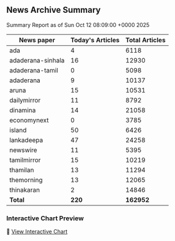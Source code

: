 <!-- @format -->

## News Archive Summary

Summary Report as of Sun Oct 12 08:09:00 +0000 2025

| News paper         | Today's Articles | Total Articles |
|--------------------|------------------|----------------|
| ada               | 4          | 6118        |
| adaderana-sinhala               | 16          | 12930        |
| adaderana-tamil               | 0          | 5098        |
| adaderana               | 9          | 10137        |
| aruna               | 15          | 10531        |
| dailymirror               | 11          | 8792        |
| dinamina               | 14          | 21058        |
| economynext               | 0          | 3785        |
| island               | 50          | 6426        |
| lankadeepa               | 47          | 24258        |
| newswire               | 11          | 5395        |
| tamilmirror               | 15          | 10219        |
| thamilan               | 13          | 11294        |
| themorning               | 13          | 12065        |
| thinakaran               | 2          | 14846        |
| **Total**          | **220**      | **162952** |

### Interactive Chart Preview
🔗 [View Interactive Chart](https://itscharukadeshan.github.io/sl_news_archive_data/news_chart_by_newspaper.html)


